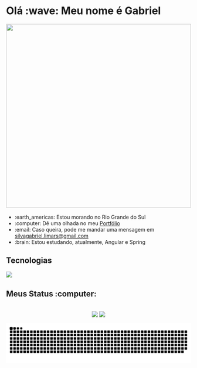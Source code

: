 

<h1>Olá :wave: Meu nome é Gabriel</h1>

<img src="https://i.imgur.com/01ihh0G.gif" width="100%" height="500px" />
<br/>

<ul>
  <li>:earth_americas: Estou morando no Rio Grande do Sul</li>
  <li>:computer: Dê uma olhada no meu <a href="/">Portfólio</a></li>
  <li>:email: Caso queira, pode me mandar uma mensagem em <a href="mailto:silvagabriel.limars@gmail.com">silvagabriel.limars@gmail.com</a></li>
  <li>:brain: Estou estudando, atualmente, Angular e Spring</li>
</ul>

<h2>Tecnologias</h2>
<div>
  <img src="https://skillicons.dev/icons?i=html,css,sass,js,ts,php,py,java,cs,react,angular,dotnet,express,nodejs,mongodb,mysql,postgres,git,github,spring"/>
</div>

<div>
  <h2>Meus Status :computer:</h2>
  <br/>
  <div align="center">
    <img height="180em" src="https://github-readme-stats.vercel.app/api?username=g-llima&show_icons=true&theme=react&include_all_commits=true&count_private=true"/>
    <img height="180em" src="https://github-readme-stats.vercel.app/api/top-langs/?username=g-llima&layout=compact&langs_count=7&theme=react"/>
  </div>
</div>

![snake gif](https://github.com/g-llima/g-llima/blob/output/github-contribution-grid-snake.svg)
